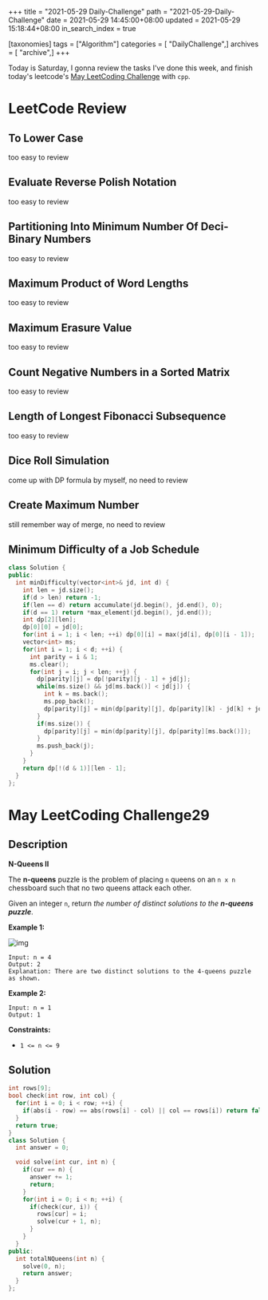 +++
title = "2021-05-29 Daily-Challenge"
path = "2021-05-29-Daily-Challenge"
date = 2021-05-29 14:45:00+08:00
updated = 2021-05-29 15:18:44+08:00
in_search_index = true

[taxonomies]
tags = ["Algorithm"]
categories = [ "DailyChallenge",]
archives = [ "archive",]
+++

Today is Saturday, I gonna review the tasks I've done this week, and finish today's leetcode's [May LeetCoding Challenge](https://leetcode.com/explore/challenge/card/may-leetcoding-challenge-2021/601/week-4-may-22nd-may-28th/3752/) with `cpp`.

<!-- more -->

# LeetCode Review

## To Lower Case

too easy to review

## Evaluate Reverse Polish Notation

too easy to review

## Partitioning Into Minimum Number Of Deci-Binary Numbers

too easy to review

## Maximum Product of Word Lengths

too easy to review

## Maximum Erasure Value

too easy to review

## Count Negative Numbers in a Sorted Matrix

too easy to review

## Length of Longest Fibonacci Subsequence

too easy to review

## Dice Roll Simulation

come up with DP formula by myself, no need to review

## Create Maximum Number

still remember way of merge, no need to review

## Minimum Difficulty of a Job Schedule

``` cpp
class Solution {
public:
  int minDifficulty(vector<int>& jd, int d) {
    int len = jd.size();
    if(d > len) return -1;
    if(len == d) return accumulate(jd.begin(), jd.end(), 0);
    if(d == 1) return *max_element(jd.begin(), jd.end());
    int dp[2][len];
    dp[0][0] = jd[0];
    for(int i = 1; i < len; ++i) dp[0][i] = max(jd[i], dp[0][i - 1]);
    vector<int> ms;
    for(int i = 1; i < d; ++i) {
      int parity = i & 1;
      ms.clear();
      for(int j = i; j < len; ++j) {
        dp[parity][j] = dp[!parity][j - 1] + jd[j];
        while(ms.size() && jd[ms.back()] < jd[j]) {
          int k = ms.back();
          ms.pop_back();
          dp[parity][j] = min(dp[parity][j], dp[parity][k] - jd[k] + jd[j]);
        }
        if(ms.size()) {
          dp[parity][j] = min(dp[parity][j], dp[parity][ms.back()]);
        }
        ms.push_back(j);
      }
    }
    return dp[!(d & 1)][len - 1];
  }
};
```

# May LeetCoding Challenge29

## Description

**N-Queens II**

The **n-queens** puzzle is the problem of placing `n` queens on an `n x n` chessboard such that no two queens attack each other.

Given an integer `n`, return *the number of distinct solutions to the **n-queens puzzle***.

 

**Example 1:**

![img](https://assets.leetcode.com/uploads/2020/11/13/queens.jpg)

```
Input: n = 4
Output: 2
Explanation: There are two distinct solutions to the 4-queens puzzle as shown.
```

**Example 2:**

```
Input: n = 1
Output: 1
```

 

**Constraints:**

- `1 <= n <= 9`

## Solution

``` cpp
int rows[9];
bool check(int row, int col) {
  for(int i = 0; i < row; ++i) {
    if(abs(i - row) == abs(rows[i] - col) || col == rows[i]) return false;
  }
  return true;
}
class Solution {
  int answer = 0;

  void solve(int cur, int n) {
    if(cur == n) {
      answer += 1;
      return;
    }
    for(int i = 0; i < n; ++i) {
      if(check(cur, i)) {
        rows[cur] = i;
        solve(cur + 1, n);
      }
    }
  }
public:
  int totalNQueens(int n) {
    solve(0, n);
    return answer;
  }
};
```
